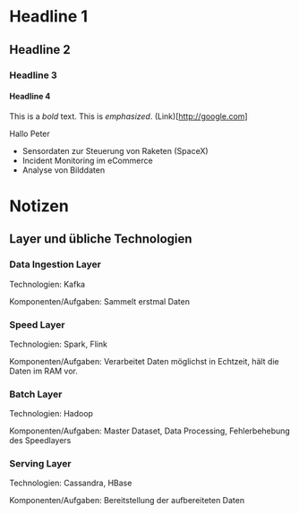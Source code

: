 # Headline 1
## Headline 2
### Headline 3
#### Headline 4

This is a *bold* text. This is _emphasized_. (Link)[http://google.com]

Hallo Peter

* Sensordaten zur Steuerung von Raketen (SpaceX) 
* Incident Monitoring im eCommerce
* Analyse von Bilddaten 

# Notizen
## Layer und übliche Technologien
### Data Ingestion Layer
Technologien: Kafka

Komponenten/Aufgaben: Sammelt erstmal Daten

### Speed Layer
Technologien: Spark, Flink

Komponenten/Aufgaben: Verarbeitet Daten möglichst in Echtzeit, hält die Daten im RAM vor. 

### Batch Layer
Technologien: Hadoop

Komponenten/Aufgaben: Master Dataset, Data Processing, Fehlerbehebung des Speedlayers

### Serving Layer
Technologien: Cassandra, HBase

Komponenten/Aufgaben: Bereitstellung der aufbereiteten Daten
